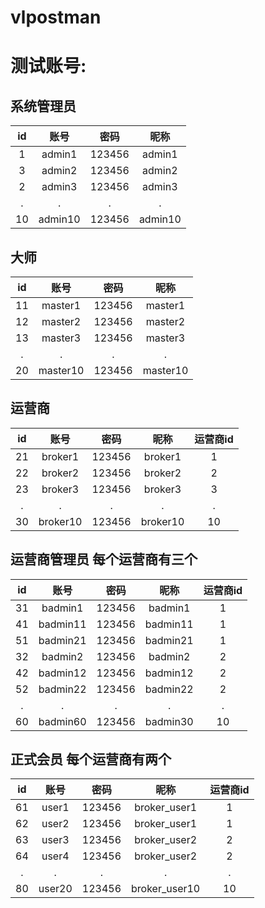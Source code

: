 # vlpostman

# 测试账号:

## 系统管理员  

   id   |    账号         |      密码   |   昵称  
   :-: | :-: | :-:  |:-:   
   1   |   admin1   |          123456 |  admin1  
   3   |   admin2   |          123456 |  admin2  
   2   |   admin3   |          123456 |  admin3  
   .   |   .        |            .    |    .          
   10  |  admin10   |          123456 |  admin10  

## 大师  
   id  |  账号       |          密码    |      昵称    
   :-: | :-: | :-:  |:-:     
   11  |  master1   |          123456  |    master1  
   12  |  master2   |          123456  |    master2    
   13  |  master3   |          123456  |    master3    
    .  |    .       |             .    |       .  
   20  |  master10  |          123456  |    master10    
   
## 运营商  
   id  |    账号     |          密码    |   昵称    |   运营商id   
   :-: | :-: | :-: | :-: | :-:   
   21  |   broker1  |         123456   | broker1  |     1  
   22  |   broker2  |         123456   | broker2  |     2  
   23  |   broker3  |         123456   | broker3  |     3  
    .  |      .     |            .     |   .      |     .  
   30  |   broker10 |         123456   | broker10 |     10  

## 运营商管理员  每个运营商有三个
   id   |   账号       |       密码    |   昵称      |     运营商id  
      :-: | :-: | :-: | :-: | :-:     
   31   |   badmin1   |        123456 |   badmin1  |        1  
   41   |   badmin11  |        123456 |   badmin11 |        1  
   51   |   badmin21  |        123456 |   badmin21 |        1   
   32   |   badmin2   |        123456 |   badmin2  |        2  
   42   |   badmin12  |        123456 |   badmin12 |        2  
   52   |   badmin22  |        123456 |   badmin22 |        2  
   .    |      .      |           .   |    .       |        .  
   60   |   badmin60  |        123456 |   badmin30 |       10  
     
## 正式会员    每个运营商有两个
   id   |   账号       |        密码    |   昵称      |    运营商id    
      :-: | :-: | :-: | :-: | :-:   
   61   |  user1      |       123456   |  broker_user1  |   1  
   62   |  user2      |       123456   |  broker_user1  |   1  
   63   |  user3      |       123456   |  broker_user2  |   2  
   64   |  user4      |       123456   |  broker_user2  |   2  
    .   |   .         |          .     |       .        |   .  
   80   |  user20     |       123456   |  broker_user10 |   10  
    
